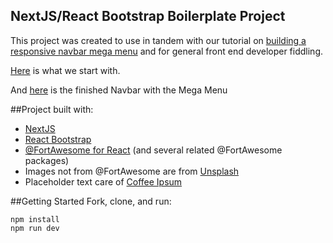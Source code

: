 ## NextJS/React Bootstrap Boilerplate Project

This project was created to use in tandem with our tutorial on [building a responsive navbar mega menu]() and for general front end developer fiddling.

[Here](https://vercel.com/grouparoo/nextjs-react-bootstrap-boilerplate/rxjPb8mBNy4FNCprjKiopiwsAX2P) is what we start with.

And [here](https://nextjs-react-bootstrap-boilerplate-ddnkxycta-grouparoo.vercel.app/) is the finished Navbar with the Mega Menu

##Project built with:

- [NextJS](https://nextjs.org/)
- [React Bootstrap](https://react-bootstrap.github.io/)
- [@FortAwesome for React](https://www.npmjs.com/package/@fortawesome/react-fontawesome) (and several related @FortAwesome packages)
- Images not from @FortAwesome are from [Unsplash](http://www.https://unsplash.com/)
- Placeholder text care of [Coffee Ipsum](http://coffeeipsum.com/)

##Getting Started
Fork, clone, and run:

```
npm install
npm run dev
```
